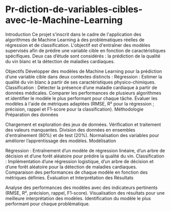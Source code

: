 # Pr-diction-de-variables-cibles-avec-le-Machine-Learning

Introduction
Ce projet s'inscrit dans le cadre de l'application des algorithmes de Machine Learning à des problématiques réelles de régression et de classification. L'objectif est d'entraîner des modèles supervisés afin de prédire une variable cible en fonction de caractéristiques spécifiques. Deux cas d’étude sont considérés : la prédiction de la qualité du vin blanc et la détection de maladies cardiaques.

Objectifs
Développer des modèles de Machine Learning pour la prédiction d’une variable cible dans deux contextes distincts :
Régression : Estimer la qualité du vin blanc à partir de ses caractéristiques physico-chimiques.
Classification : Détecter la présence d’une maladie cardiaque à partir de données médicales.
Comparer les performances de plusieurs algorithmes et identifier le modèle le plus performant pour chaque tâche.
Évaluer les modèles à l'aide de métriques adaptées (RMSE, R² pour la régression ; précision, rappel et F1-score pour la classification).
Méthodologie
Préparation des données

Chargement et exploration des jeux de données.
Vérification et traitement des valeurs manquantes.
Division des données en ensembles d'entraînement (80%) et de test (20%).
Normalisation des variables pour améliorer l’apprentissage des modèles.
Modélisation

Régression : Entraînement d’un modèle de régression linéaire, d’un arbre de décision et d’une forêt aléatoire pour prédire la qualité du vin.
Classification : Implémentation d’une régression logistique, d’un arbre de décision et d’une forêt aléatoire pour la détection de maladies cardiaques.
Comparaison des performances de chaque modèle en fonction des métriques définies.
Évaluation et Interprétation des Résultats

Analyse des performances des modèles avec des indicateurs pertinents (RMSE, R², précision, rappel, F1-score).
Visualisation des résultats pour une meilleure interprétation des modèles.
Identification du modèle le plus performant pour chaque problématique.
